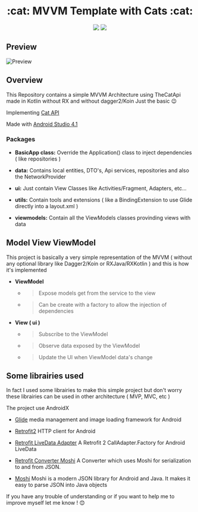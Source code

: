 <h1 align="center">:cat: MVVM Template with Cats :cat: </h1>
<p align="center">
 <img src="https://img.shields.io/badge/Android-%204--2--1?style=for-the-badge&label=platform&color=green">
 <img src="https://img.shields.io/badge/Kotlin-%204--2--1?style=for-the-badge&label=language&color=orange">
</p>

## Preview
![Preview](https://github.com/Amealky/MVVM_Kitty/assets/25056111/6eb923a0-e9b3-4c44-a35f-736ecc116c37)


## Overview
This Repository contains a simple MVVM Architecture using TheCatApi made in Kotlin without RX and without dagger2/Koin
Just the basic :wink:

Implementing [Cat API](https://thecatapi.com/)

Made with [Android Studio 4.1](https://developer.android.com/studio/archive?hl=en)

### Packages

 - **BasicApp class:**  Override the Application() class to inject dependencies ( like repositories )
 
 - **data:**  Contains local entities, DTO's, Api services, repositories and also the NetworkProvider
 
 - **ui:** Just contain View Classes like Activities/Fragment, Adapters, etc...
 
 - **utils:**  Contain tools and extensions ( like a BindingExtension to use Glide directly into a layout.xml )
 
 - **viewmodels:**  Contain all the ViewModels classes provinding views with data
 
 ## Model View ViewModel 
 This project is basically a very simple representation of the MVVM ( without any optional library like Dagger2/Koin or RXJava/RXKotlin )
 and this is how it's implemented
  
- **ViewModel**  
  - >Expose models get from the service to the view
  
  - >Can be create with a factory to allow the injection of dependencies

- **View ( ui )** 
  - >Subscribe to the ViewModel
  
  - >Observe data exposed by the ViewModel
  
  - >Update the UI when ViewModel data's change
  
## Some librairies used 
In fact I used some librairies to make this simple project but don't worry these librairies can be used in other architecture
( MVP, MVC, etc )

The project use AndroidX

- [Glide](https://github.com/bumptech/glide) media management and image loading framework for Android

- [Retrofit2](https://github.com/square/retrofit) HTTP client for Android

- [Retrofit LiveData Adapter](https://github.com/leonardoxh/livedata-call-adapter) A Retrofit 2 CallAdapter.Factory for Android LiveData

- [Retrofit Converter Moshi](https://github.com/square/retrofit/tree/master/retrofit-converters/moshi) A Converter which uses Moshi for serialization to and from JSON.

- [Moshi](https://github.com/square/moshi) Moshi is a modern JSON library for Android and Java. It makes it easy to parse JSON into Java objects

If you have any trouble of understanding or if you want to help me to improve myself let me know ! :blush:
